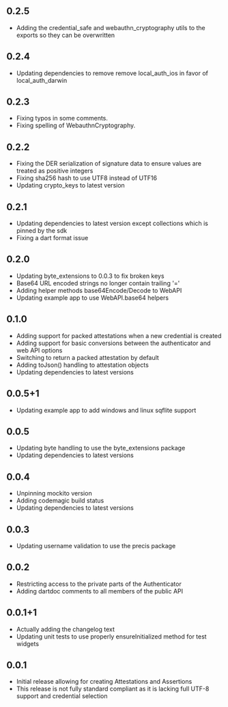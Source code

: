 ## 0.2.5

* Adding the credential_safe and webauthn_cryptography utils to the exports so they can be overwritten

## 0.2.4

* Updating dependencies to remove remove local_auth_ios in favor of local_auth_darwin

## 0.2.3

* Fixing typos in some comments.
* Fixing spelling of WebauthnCryptography.

## 0.2.2

* Fixing the DER serialization of signature data to ensure values are treated as positive integers
* Fixing sha256 hash to use UTF8 instead of UTF16
* Updating crypto_keys to latest version

## 0.2.1

* Updating dependencies to latest version except collections which is pinned by the sdk
* Fixing a dart format issue

## 0.2.0

* Updating byte_extensions to 0.0.3 to fix broken keys
* Base64 URL encoded strings no longer contain trailing '='
* Adding helper methods base64Encode/Decode to WebAPI
* Updating example app to use WebAPI.base64 helpers

## 0.1.0

* Adding support for packed attestations when a new credential is created
* Adding support for basic conversions between the authenticator and web API options
* Switching to return a packed attestation by default
* Adding toJson() handling to attestation objects
* Updating dependencies to latest versions

## 0.0.5+1

* Updating example app to add windows and linux sqflite support

## 0.0.5

* Updating byte handling to use the byte_extensions package
* Updating dependencies to latest versions

## 0.0.4

* Unpinning mockito version
* Adding codemagic build status
* Updating dependencies to latest versions

## 0.0.3

* Updating username validation to use the precis package

## 0.0.2

* Restricting access to the private parts of the Authenticator
* Adding dartdoc comments to all members of the public API

## 0.0.1+1

* Actually adding the changelog text
* Updating unit tests to use properly ensureInitialized method for test widgets

## 0.0.1

* Initial release allowing for creating Attestations and Assertions
* This release is not fully standard compliant as it is lacking full UTF-8 support and credential selection

